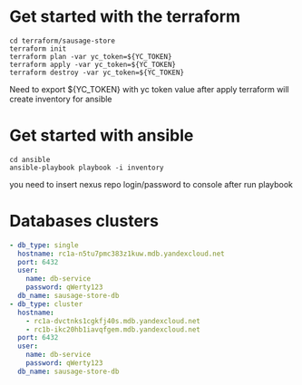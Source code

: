 # Get started with the terraform
```shell
cd terraform/sausage-store
terraform init
terraform plan -var yc_token=${YC_TOKEN}
terraform apply -var yc_token=${YC_TOKEN}
terraform destroy -var yc_token=${YC_TOKEN}
```
Need to export ${YC_TOKEN} with yc token value
after apply terraform will create inventory for ansible

# Get started with ansible
```shell
cd ansible
ansible-playbook playbook -i inventory
```
you need to insert nexus repo login/password to console after run playbook

# Databases clusters
```yaml
- db_type: single
  hostname: rc1a-n5tu7pmc383z1kuw.mdb.yandexcloud.net
  port: 6432
  user:
    name: db-service
    password: qWerty123
  db_name: sausage-store-db
- db_type: cluster
  hostname:
    - rc1a-dvctnks1cgkfj40s.mdb.yandexcloud.net
    - rc1b-ikc20hb1iavqfgem.mdb.yandexcloud.net
  port: 6432
  user:
    name: db-service
    password: qWerty123
  db_name: sausage-store-db
```
